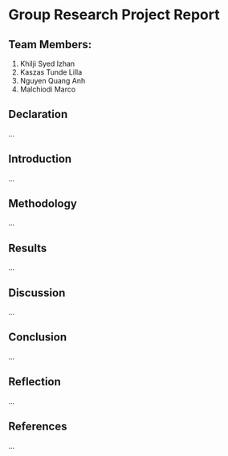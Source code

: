 # Group Research Project Report

## Team Members:
1. Khilji Syed Izhan
2. Kaszas Tunde Lilla
3. Nguyen Quang Anh
4. Malchiodi Marco

## Declaration
... 

## Introduction
...

## Methodology
... 

## Results
... 

## Discussion
...


## Conclusion
... 

## Reflection
... 

## References
... 